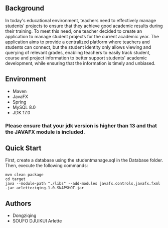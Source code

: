 ## Background
In today's educational environment, teachers need to effectively manage students' projects to ensure that they achieve good academic results during their training. To meet this need, one teacher decided to create an application to manage student projects for the current academic year. The application aims to provide a centralized platform where teachers and students can connect, but the student identity only allows viewing and querying of relevant grades, enabling teachers to easily track student, course and project information to better support students' academic development, while ensuring that the information is timely and unbiased.
## Environment
* Maven
* JavaFX
* Spring
* MySQL 8.0
* JDK 17.0
### Please ensure that your jdk version is higher than 13 and that the JAVAFX module is included.
## Quick Start
 First, create a database using the studentmanage.sql in the Database folder. <br> 
 Then, execute the following commands:<br>
 
 ```mvn clean package```<br>
 ```cd target```<br>
 ```java --module-path "./libs" --add-modules javafx.controls,javafx.fxml -jar arletteziqing-1.0-SNAPSHOT.jar```

 ## Authors
 * Dongziqing
 * SOUFO DJUIKUI Arlette
